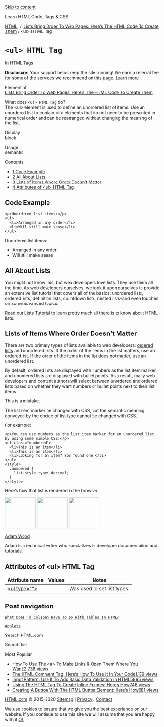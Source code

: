 <a href="#site-main" class="skip-link screen-reader-text">Skip to content</a>



[](https://html.com/)

Learn HTML Code, Tags & CSS

[HTML](https://html.com/)  /  [Lists Bring Order To Web Pages: Here’s The HTML Code To Create Them](https://html.com/lists/) / &lt;ul&gt; HTML Tag

`<ul> HTML Tag`
===============

In <span class="post-meta-category">[HTML Tags](https://html.com/tags/)</span>

**Disclosure:** Your support helps keep the site running! We earn a referral fee for some of the services we recommend on this page. [Learn more](https://html.com/disclosure/)

Element of  
[Lists Bring Order To Web Pages: Here’s The HTML Code To Create Them](https://html.com/lists/)

What does `<ul> HTML Tag` do?  
The &lt;ul&gt; element is used to define an unordered list of items. Use an unordered list to contain &lt;li&gt; elements that do not need to be presented in numerical order and can be rearranged without changing the meaning of the list.

Display  
block

Usage  
semantic

Contents

-   [<span class="toc_number toc_depth_1">1</span> Code Example](#Code_Example)
-   [<span class="toc_number toc_depth_1">2</span> All About Lists](#All_About_Lists)
-   [<span class="toc_number toc_depth_1">3</span> Lists of Items Where Order Doesn’t Matter](#Lists_of_Items_Where_Order_Doesn8217t_Matter)
-   [<span class="toc_number toc_depth_1">4</span> Attributes of &lt;ul&gt; HTML Tag](#Attributes_of_ltulgt_HTML_Tag)

<span id="Code_Example">Code Example</span>
-------------------------------------------

    <p>Unordered list items:</p>
    <ul>
      <li>Arranged in any order</li>
      <li>Will still make sense</li>
    </ul>

Unordered list items:

-   Arranged in any order
-   Will still make sense

<span class="underline"></span>

<span id="All_About_Lists">All About Lists</span>
-------------------------------------------------

You might not know this, but web developers love lists. They use them all the time. As web developers ourselves, we took it upon ourselves to provide an extensive list tutorial that covers all of the basics: unordered lists, ordered lists, definition lists, countdown lists, nested lists–and even touches on some advanced topics.

Read our [Lists Tutorial](https://html.com/lists/) to learn pretty much all there is to know about HTML lists.

<span id="Lists_of_Items_Where_Order_Doesn8217t_Matter">Lists of Items Where Order Doesn’t Matter</span>
--------------------------------------------------------------------------------------------------------

There are two primary types of lists available to web developers: [ordered lists](https://html.com/tags/ol/) and unordered lists. If the order of the items in the list matters, use an ordered list. If the order of the items in the list does not matter, use an unordered list.

By default, ordered lists are displayed with numbers as the list item marker, and unordered lists are displayed with bullet points. As a result, many web developers and content authors will select between unordered and ordered lists based on whether they want numbers or bullet points next to their list items.

This is a mistake.

The list item marker be changed with CSS, but the semantic meaning conveyed by the choice of list type cannot be changed with CSS.

For example:

    <p>You can use numbers as the list item marker for an unordered list by using some simple CSS:</p>
    <ul class="numbered">
      <li>This is an item</li>
      <li>This is an item</li>
      <li>Looking for an item? You found one!</li>
    </ul>
    <style>
      .numbered {
        list-style-type: decimal;
      }
    </style>

Here’s how that list is rendered in the browser:

<img src="http://html.com/wp-content/plugins/a3-lazy-load/assets/images/lazy_placeholder.gif" class="lazy lazy-hidden avatar avatar-100 photo" width="100" height="100" />

<img src="http://html.com/wp-content/plugins/a3-lazy-load/assets/images/lazy_placeholder.gif" class="lazy lazy-hidden avatar avatar-100 photo" width="100" height="100" />

<img src="https://secure.gravatar.com/avatar/3af4194cc38fbc6d4e68fbe7536347d5?s=100&amp;d=mm&amp;r=g" class="avatar avatar-100 photo" srcset="https://secure.gravatar.com/avatar/3af4194cc38fbc6d4e68fbe7536347d5?s=200&amp;d=mm&amp;r=g 2x" width="100" height="100" />

[Adam Wood](https://html.com/author/html/)

<span class="fn">Adam is a technical writer who specializes in developer documentation and [tutorials](https://html.com/).</span>

[<span class="saboxplugin-icon-grey saboxplugin-icon-linkedin"></span>](https://www.linkedin.com/in/adammichaelwood)

<span id="tho-end-content" style="display: block; visibility: hidden;"></span>

<span id="Attributes_of_ltulgt_HTML_Tag">Attributes of &lt;ul&gt; HTML Tag</span>
---------------------------------------------------------------------------------

<table><thead><tr class="header"><th>Attribute name</th><th>Values</th><th>Notes</th></tr></thead><tbody><tr class="odd"><td><a href="https://html.com/attributes/ul-type/" class="linked-name deprecated">&lt;ul type=""&gt;</a><br />
</td><td></td><td>Was used to set list types.</td></tr></tbody></table>

Post navigation
---------------

[<span class="nav-link-label"><span class="genericon genericon-previous"></span></span>`What Does Td Colspan Have To Do With Tables In HTML?`](https://html.com/attributes/td-colspan/)

[`Applets`<span class="nav-link-label"><span class="genericon genericon-next"></span></span>](https://html.com/applets/)

Search HTML.com

<span class="screen-reader-text">Search for:</span>

Most Popular

-   <a href="https://html.com/attributes/a-target/" class="popular_posts_bars_link">How To Use The &lt;a&gt; To Make Links &amp; Open Them Where You Want!</a><span class="popular_posts_bars_comment_count_hold"><a href="https://html.com/attributes/a-target/#comments" class="popular_posts_bars_comment_count">2,738 views</a><span class="popular_posts_bars_comment_count_triangle"></span></span>
-   <a href="https://html.com/tags/comment-tag/" class="popular_posts_bars_link">The HTML Comment Tag: Here’s How To Use It In Your Code</a><span class="popular_posts_bars_comment_count_hold"><a href="https://html.com/tags/comment-tag/#comments" class="popular_posts_bars_comment_count">1,179 views</a><span class="popular_posts_bars_comment_count_triangle"></span></span>
-   <a href="https://html.com/attributes/input-pattern/" class="popular_posts_bars_link">Input Pattern: Use It To Add Basic Data Validation In HTML5</a><span class="popular_posts_bars_comment_count_hold"><a href="https://html.com/attributes/input-pattern/#comments" class="popular_posts_bars_comment_count">895 views</a><span class="popular_posts_bars_comment_count_triangle"></span></span>
-   <a href="https://html.com/tags/iframe/" class="popular_posts_bars_link">Using The HTML Tag To Create Inline Frames: Here’s How</a><span class="popular_posts_bars_comment_count_hold"><a href="https://html.com/tags/iframe/#comments" class="popular_posts_bars_comment_count">746 views</a><span class="popular_posts_bars_comment_count_triangle"></span></span>
-   <a href="https://html.com/tags/button/" class="popular_posts_bars_link">Creating A Button With The HTML Button Element: Here’s How</a><span class="popular_posts_bars_comment_count_hold"><a href="https://html.com/tags/button/#comments" class="popular_posts_bars_comment_count">681 views</a><span class="popular_posts_bars_comment_count_triangle"></span></span>

[HTML.com](https://html.com/) © 2015-2020 [Sitemap](https://html.com/sitemap/) | [Privacy](https://html.com/privacy/) | [Contact](https://html.com/contact/)

<span id="cn-notice-text" class="cn-text-container">We use cookies to ensure that we give you the best experience on our website. If you continue to use this site we will assume that you are happy with it.</span><span id="cn-notice-buttons" class="cn-buttons-container"><a href="#" id="cn-accept-cookie" class="cn-set-cookie cn-button bootstrap button">Ok</a></span><a href="javascript:void(0);" id="cn-close-notice" class="cn-close-icon"></a>
